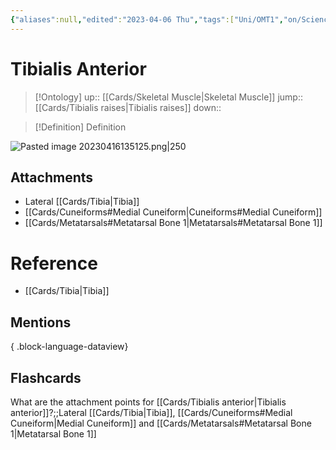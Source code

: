 ```yaml
---
{"aliases":null,"edited":"2023-04-06 Thu","tags":["Uni/OMT1","on/Science/Biology/Anatomy"],"date created":"2023-04-03 Mon","dg-publish":true,"permalink":"/cards/tibialis-anterior/","dgPassFrontmatter":true}
---
```


# Tibialis Anterior

> [!Ontology]
> up:: [[Cards/Skeletal Muscle\|Skeletal Muscle]]
> jump:: [[Cards/Tibialis raises\|Tibialis raises]]
> down:: 

> [!Definition] Definition

![Pasted image 20230416135125.png|250](/img/user/Extras/Obsidian%20Images/Pasted%20image%2020230416135125.png)

## Attachments

- Lateral [[Cards/Tibia\|Tibia]]
- [[Cards/Cuneiforms#Medial Cuneiform\|Cuneiforms#Medial Cuneiform]]
- [[Cards/Metatarsals#Metatarsal Bone 1\|Metatarsals#Metatarsal Bone 1]]

# Reference

- [[Cards/Tibia\|Tibia]]

## Mentions


{ .block-language-dataview}

## Flashcards

What are the attachment points for [[Cards/Tibialis anterior\|Tibialis anterior]]?;;Lateral [[Cards/Tibia\|Tibia]], [[Cards/Cuneiforms#Medial Cuneiform\|Medial Cuneiform]] and [[Cards/Metatarsals#Metatarsal Bone 1\|Metatarsal Bone 1]]
<!--SR:!2023-04-17,1,230-->
